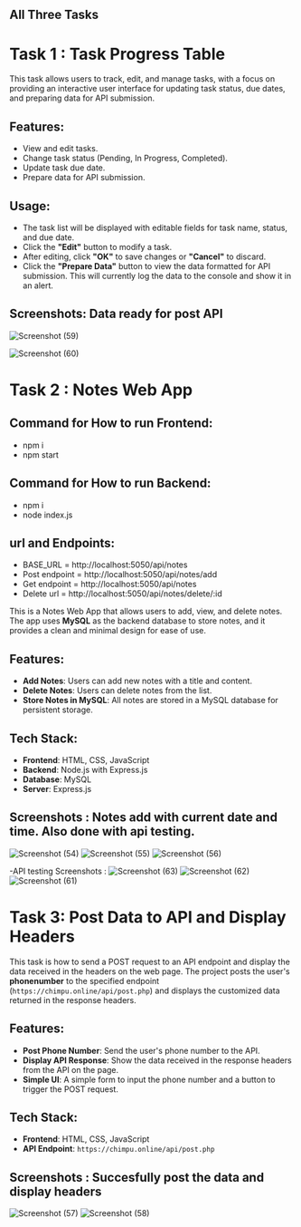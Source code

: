 ## All Three Tasks
# Task 1 : Task Progress Table

This task allows users to track, edit, and manage tasks, with a focus on providing an interactive user interface for updating task status, due dates, and preparing data for API submission.

## Features:
- View and edit tasks.
- Change task status (Pending, In Progress, Completed).
- Update task due date.
- Prepare data for API submission.

## Usage:
- The task list will be displayed with editable fields for task name, status, and due date.
- Click the **"Edit"** button to modify a task.
- After editing, click **"OK"** to save changes or **"Cancel"** to discard.
- Click the **"Prepare Data"** button to view the data formatted for API submission. This will currently log the data to the console and show it in an alert.

## Screenshots: Data ready for post API

![Screenshot (59)](https://github.com/user-attachments/assets/e583135e-2ae1-449f-a20e-93450921546e)

![Screenshot (60)](https://github.com/user-attachments/assets/7eff670a-263f-4626-9c2e-e34c7ca02017)



# Task 2 : Notes Web App
## Command for How to run Frontend:
- npm i
- npm start

## Command for How to run Backend:
- npm i
- node index.js

## url and Endpoints:
- BASE_URL = http://localhost:5050/api/notes
- Post endpoint = http://localhost:5050/api/notes/add
- Get endpoint = http://localhost:5050/api/notes
- Delete url = http://localhost:5050/api/notes/delete/:id


This is a Notes Web App that allows users to add, view, and delete notes. The app uses **MySQL** as the backend database to store notes, and it provides a clean and minimal design for ease of use.

## Features:
- **Add Notes**: Users can add new notes with a title and content.
- **Delete Notes**: Users can delete notes from the list.
- **Store Notes in MySQL**: All notes are stored in a MySQL database for persistent storage.

## Tech Stack:
- **Frontend**: HTML, CSS, JavaScript
- **Backend**: Node.js with Express.js
- **Database**: MySQL
- **Server**: Express.js

## Screenshots : Notes add with current date and time. Also done with api testing.
![Screenshot (54)](https://github.com/user-attachments/assets/5386f78e-ac26-4390-9fb6-89cd215e55fd)
![Screenshot (55)](https://github.com/user-attachments/assets/c4cf6764-21df-44f2-91ff-712a5efc9c5e)
![Screenshot (56)](https://github.com/user-attachments/assets/5a100328-22eb-47cd-b13a-af1a147bad2f)

-API testing Screenshots :
![Screenshot (63)](https://github.com/user-attachments/assets/5e728d1d-e8e8-4208-a71d-3af247da6a50)
![Screenshot (62)](https://github.com/user-attachments/assets/f7d2e003-01fe-490e-b911-e237bf6d9639)
![Screenshot (61)](https://github.com/user-attachments/assets/056adeb7-43b8-485a-bdce-e16ee428efd2)



# Task 3: Post Data to API and Display Headers

This task is how to send a POST request to an API endpoint and display the data received in the headers on the web page. The project posts the user's **phonenumber** to the specified endpoint (`https://chimpu.online/api/post.php`) and displays the customized data returned in the response headers.

## Features:
- **Post Phone Number**: Send the user's phone number to the API.
- **Display API Response**: Show the data received in the response headers from the API on the page.
- **Simple UI**: A simple form to input the phone number and a button to trigger the POST request.

## Tech Stack:
- **Frontend**: HTML, CSS, JavaScript
- **API Endpoint**: `https://chimpu.online/api/post.php`

## Screenshots : Succesfully post the data and display headers
![Screenshot (57)](https://github.com/user-attachments/assets/a686473e-6162-46f2-a8b0-86eaf3e6f65f)
![Screenshot (58)](https://github.com/user-attachments/assets/7d6f161b-5c76-440b-9adc-3800b1223e83)


